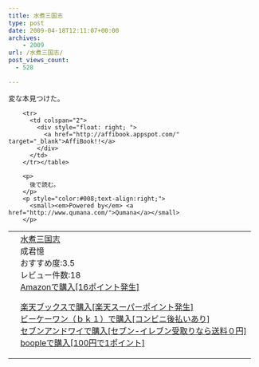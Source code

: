```yaml
---
title: 水煮三国志
type: post
date: 2009-04-18T12:11:07+00:00
archives:
    - 2009
url: /水煮三国志/
post_views_count:
  - 528

---
```

変な本見つけた。

<table>
  <tr>
    <td>
      <a href="http://www.amazon.co.jp/%E6%B0%B4%E7%85%AE%E4%B8%89%E5%9B%BD%E5%BF%97-%E6%88%90%E5%90%9B%E6%86%B6/dp/4820716395%3FSubscriptionId%3D1JWQWN8E4Z5TR27962G2%26tag%3Dgaeaffibook-22%26linkCode%3Dxm2%26camp%3D2025%26creative%3D165953%26creativeASIN%3D4820716395" target="_blank"><img style="border-style:none;" alt="" src="https://i2.wp.com/ecx.images-amazon.com/images/I/51H6SNF772L._SL160_.jpg" data-recalc-dims="1" /></a>
    </td>
    <td>
      <a href="http://www.amazon.co.jp/%E6%B0%B4%E7%85%AE%E4%B8%89%E5%9B%BD%E5%BF%97-%E6%88%90%E5%90%9B%E6%86%B6/dp/4820716395%3FSubscriptionId%3D1JWQWN8E4Z5TR27962G2%26tag%3Dgaeaffibook-22%26linkCode%3Dxm2%26camp%3D2025%26creative%3D165953%26creativeASIN%3D4820716395" target="_blank">水煮三国志</a> <br />成君憶<br /> おすすめ度:3.5<br />レビュー件数:18<br /> <a href="http://www.amazon.co.jp/%E6%B0%B4%E7%85%AE%E4%B8%89%E5%9B%BD%E5%BF%97-%E6%88%90%E5%90%9B%E6%86%B6/dp/4820716395%3FSubscriptionId%3D1JWQWN8E4Z5TR27962G2%26tag%3Dgaeaffibook-22%26linkCode%3Dxm2%26camp%3D2025%26creative%3D165953%26creativeASIN%3D4820716395" target="_blank">Amazonで購入[16ポイント発生]</a> </p>
      <p>
        <a href="http://px.a8.net/svt/ejp?a8mat=1HPMBE+5CX82+1N6+BW8O2&a8ejpredirect=http%3A%2F%2Fsearch.books.rakuten.co.jp%2Fbksearch%2Fdt%3Fg%3D001%26bisbn%3D4820716395" target="_blank">楽天ブックスで購入[楽天スーパーポイント発生]</a> <img height="1" border="0" width="1" alt="" src="https://i2.wp.com/www12.a8.net/0.gif?resize=1%2C1" data-recalc-dims="1" /><br /> <a href="http://px.a8.net/svt/ejp?a8mat=1HRMFS+EEKKOI+10UY+HUKPU&a8ejpredirect=http%3A%2F%2Fwww.bk1.jp%2FkeywordSearchResult%2F%3Fkeyword%3D4820716395%26storeCd%3D1%26searchFlg%3D9%26x%3D43%26y%3D11%26partnerid%3D02a801" target="_blank">ビーケーワン（ｂｋ１）で購入[コンビニ後払いあり]</a> <img height="1" border="0" width="1" alt="" src="https://i2.wp.com/www12.a8.net/0.gif?resize=1%2C1" data-recalc-dims="1" /><br /> <a href="http://click.linksynergy.com/fs-bin/statform?id=aR0TIOX*qAA&offerid=137560&bnid=1490&subid=&subid=0&kword_in=4820716395&oop=on" target="_blank">セブンアンドワイで購入[セブン-イレブン受取りなら送料０円]</a><img height="1" border="0" width="1" alt="" src="http://ad.linksynergy.com/fs-bin/show?id=aR0TIOX*qAA&bids=137560&type=5&subid=0" /><br /> <a href="http://click.linksynergy.com/fs-bin/statform?id=aR0TIOX*qAA&offerid=33310&bnid=2&subid=0&ifc=4&ifr=9784820716396" target="_blank">boopleで購入[100円で1ポイント]</a></td> </tr> 
        
        <tr>
          <td colspan="2">
            <div style="float: right; ">
              <a href="http://affibook.appspot.com/" target="_blank">AffiBook!!</a>
            </div>
          </td>
        </tr></table> 
        
        <p>
          後で読む。
        </p>
        <p style="color:#008;text-align:right;">
          <small><em>Powered by</em> <a href="http://www.qumana.com/">Qumana</a></small>
        </p>